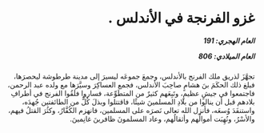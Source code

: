 <h1 dir="rtl">غزو الفرنجة في الأندلس .</h1>

<h5 dir="rtl">العام الهجري:  191

العام الميلادي: 806

</h5>

<p dir="rtl">تجهَّزَ لذريق ملك الفرنج بالأندلس، وجمعَ جموعَه ليسيرَ إلى مدينة طرطوشة ليحصرَها، فبلغ ذلك الحكَمَ بنَ هشامٍ صاحِبَ الأندلس، فجمع العساكِرَ وسيَّرَها مع ولده عبد الرحمن، فاجتمعوا في جيشٍ عظيمٍ، وتَبِعَهم كثيرٌ من المتطَوِّعة، فساروا فلَقُوا الفرنج في أطرافِ بلادهم قبل أن ينالوا من بلادِ المسلمينَ شيئًا، فاقتتلوا وبذلَ كُلٌّ من الطائفتين جُهدَه، واستنفَدَ وُسعَه، فأنزل الله تعالى نَصرَه على المسلمين، فانهزم الكُفَّارُ، وكثُرَ القتلُ فيهم، والأسْرُ، ونُهِبَت أموالُهم وأثقالُهم، وعاد المسلمونَ ظافرينَ غانِمينَ.</p></br>
